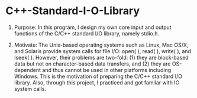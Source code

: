 # C++-Standard-I-O-Library

1. Purpose:
In this program, I design my own core input and output functions of the C/C++ standard I/O library, namely stdio.h.

2. Motivate:
The Unix-based operating systems such as Linux, Mac OS/X, and Solaris provide system calls for file I/O:
open( ), read( ), write( ), and lseek( ). However, their problems are two-fold: (1) they are block-based
data but not on character-based data transfers, and (2) they are OS-dependent and thus cannot be used in
other platforms including Windows. This is the motivation of preparing the C/C++ standard I/O library.
Also, through this project, I practiced and got familar with IO system calls.

